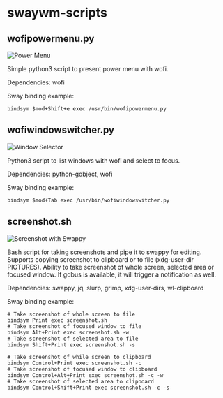 # swaywm-scripts

## wofipowermenu.py

![Power Menu](https://raw.githubusercontent.com/quangdinh/swaywm-scripts/main/screenshots/powermenu.png)

Simple python3 script to present power menu with wofi.

Dependencies: wofi

Sway binding example:
```
bindsym $mod+Shift+e exec /usr/bin/wofipowermenu.py
```

## wofiwindowswitcher.py

![Window Selector](https://raw.githubusercontent.com/quangdinh/swaywm-scripts/main/screenshots/windowswitcher.png)

Python3 script to list windows with wofi and select to focus.

Dependencies: python-gobject, wofi

Sway binding example:
```
bindsym $mod+Tab exec /usr/bin/wofiwindowswitcher.py
```

## screenshot.sh

![Screenshot with Swappy](https://raw.githubusercontent.com/quangdinh/swaywm-scripts/main/screenshots/screenshot.png)

Bash script for taking screenshots and pipe it to swappy for editing. Supports copying screenshot to clipboard or to file (xdg-user-dir PICTURES). Ability to take screenshot of whole screen, selected area or focused window. If gdbus is available, it will trigger a notification as well.



Dependencies: swappy, jq, slurp, grimp, xdg-user-dirs, wl-clipboard

Sway binding example:
```
# Take screenshot of whole screen to file
bindsym Print exec screenshot.sh
# Take screenshot of focused window to file
bindsym Alt+Print exec screenshot.sh -w
# Take screenshot of selected area to file
bindsym Shift+Print exec screenshot.sh -s

# Take screenshot of while screen to clipboard
bindsym Control+Print exec screenshot.sh -c
# Take screenshot of focused window to clipboard
bindsym Control+Alt+Print exec screenshot.sh -c -w
# Take screenshot of selected area to clipboard
bindsym Control+Shift+Print exec screenshot.sh -c -s
```
